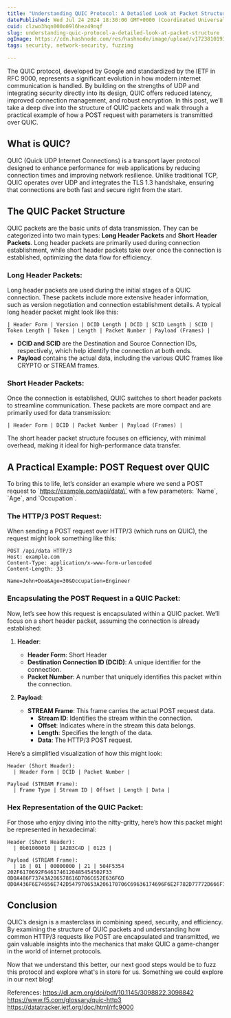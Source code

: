 ```yaml
---
title: "Understanding QUIC Protocol: A Detailed Look at Packet Structure"
datePublished: Wed Jul 24 2024 18:30:00 GMT+0000 (Coordinated Universal Time)
cuid: clzwo3hqn000o09l6hez49nqf
slug: understanding-quic-protocol-a-detailed-look-at-packet-structure
ogImage: https://cdn.hashnode.com/res/hashnode/image/upload/v1723810193692/676a6664-571d-4ebb-ab61-c99cbc14378d.webp
tags: security, network-security, fuzzing

---
```


The QUIC protocol, developed by Google and standardized by the IETF in RFC 9000, represents a significant evolution in how modern internet communication is handled. By building on the strengths of UDP and integrating security directly into its design, QUIC offers reduced latency, improved connection management, and robust encryption. In this post, we’ll take a deep dive into the structure of QUIC packets and walk through a practical example of how a POST request with parameters is transmitted over QUIC.

## What is QUIC?

QUIC (Quick UDP Internet Connections) is a transport layer protocol designed to enhance performance for web applications by reducing connection times and improving network resilience. Unlike traditional TCP, QUIC operates over UDP and integrates the TLS 1.3 handshake, ensuring that connections are both fast and secure right from the start.

## The QUIC Packet Structure

QUIC packets are the basic units of data transmission. They can be categorized into two main types: **Long Header Packets** and **Short Header Packets**. Long header packets are primarily used during connection establishment, while short header packets take over once the connection is established, optimizing the data flow for efficiency.

### Long Header Packets:

Long header packets are used during the initial stages of a QUIC connection. These packets include more extensive header information, such as version negotiation and connection establishment details. A typical long header packet might look like this:

```
| Header Form | Version | DCID Length | DCID | SCID Length | SCID | Token Length | Token | Length | Packet Number | Payload (Frames) |
```

- **DCID and SCID** are the Destination and Source Connection IDs, respectively, which help identify the connection at both ends.
- **Payload** contains the actual data, including the various QUIC frames like CRYPTO or STREAM frames.

### Short Header Packets:

Once the connection is established, QUIC switches to short header packets to streamline communication. These packets are more compact and are primarily used for data transmission:

```
| Header Form | DCID | Packet Number | Payload (Frames) |
```
The short header packet structure focuses on efficiency, with minimal overhead, making it ideal for high-performance data transfer.

## A Practical Example: POST Request over QUIC

To bring this to life, let’s consider an example where we send a POST request to \`https://example.com/api/data\` with a few parameters: \`Name\`, \`Age\`, and \`Occupation\`.

### The HTTP/3 POST Request:

When sending a POST request over HTTP/3 (which runs on QUIC), the request might look something like this:
```
POST /api/data HTTP/3
Host: example.com
Content-Type: application/x-www-form-urlencoded
Content-Length: 33

Name=John+Doe&Age=30&Occupation=Engineer
```

### Encapsulating the POST Request in a QUIC Packet:

Now, let’s see how this request is encapsulated within a QUIC packet. We’ll focus on a short header packet, assuming the connection is already established:

1. **Header**:
   - **Header Form**: Short Header
   - **Destination Connection ID (DCID)**: A unique identifier for the connection.
   - **Packet Number**: A number that uniquely identifies this packet within the connection.

2. **Payload**:
   - **STREAM Frame**: This frame carries the actual POST request data.
     - **Stream ID**: Identifies the stream within the connection.
     - **Offset**: Indicates where in the stream this data belongs.
     - **Length**: Specifies the length of the data.
     - **Data**: The HTTP/3 POST request.

Here’s a simplified visualization of how this might look:
```
Header (Short Header):
  | Header Form | DCID | Packet Number |

Payload (STREAM Frame):
  | Frame Type | Stream ID | Offset | Length | Data |
```

### Hex Representation of the QUIC Packet:

For those who enjoy diving into the nitty-gritty, here’s how this packet might be represented in hexadecimal:

```
Header (Short Header):
  | 0b01000010 | 1A2B3C4D | 0123 |

Payload (STREAM Frame):
  | 16 | 01 | 00000000 | 21 | 504F5354 202F6170692F6461746120485454502F33 0D0A486F73743A206578616D706C652E636F6D 0D0A436F6E74656E742D547970653A206170706C69636174696F6E2F782D77772D666F726D2D75726C656E636F6465640D0A436F6E74656E742D4C656E6774683A2033330D0A0D0A4E616D653D4A6F686E2B446F65264167653D3330264F636375706174696F6E3D456E67696E656572
```

## Conclusion

QUIC’s design is a masterclass in combining speed, security, and efficiency. By examining the structure of QUIC packets and understanding how common HTTP/3 requests like POST are encapsulated and transmitted, we gain valuable insights into the mechanics that make QUIC a game-changer in the world of internet protocols.

Now that we understand this better, our next good steps would be to fuzz this protocol and explore what's in store for us. Something we could explore in our next blog!


References:
https://dl.acm.org/doi/pdf/10.1145/3098822.3098842
https://www.f5.com/glossary/quic-http3
https://datatracker.ietf.org/doc/html/rfc9000

